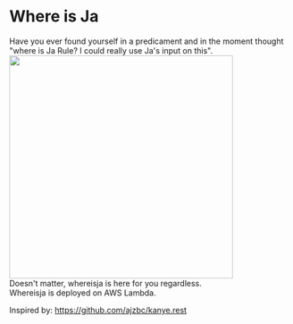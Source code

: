 # Where is Ja
Have you ever found yourself in a predicament and in the moment thought "where is Ja Rule? I could really use Ja's input on this".  
<img src="https://i.imgur.com/kRQ8THc.gif" width="400">  
Doesn't matter, whereisja is here for you regardless.  
Whereisja is deployed on AWS Lambda.  

Inspired by: https://github.com/ajzbc/kanye.rest